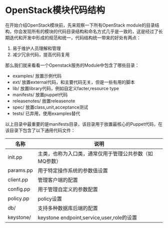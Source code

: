 # OpenStack模块代码结构

在开始介绍OpenStack模块前，先来观察一下所有OpenStack module的目录结构，你会发现所有的模块的代码目录结构和命名方式几乎是一致的，这是经过了长期迭代和开发中形成的规范和统一，代码结构统一带来的好处有两点：

1. 易于维护人员理解和管理
2. 减少冗余代码，提高代码复用

那么我们就来看看一个Openstack服务的Module中包含了哪些目录：

* examples/      放置示例代码   
* ext/           放置external代码，和主要代码无关，但是一些有用的脚本
* lib/           放置library代码，例如自定义facter,resource type
* manifests/     放置puppet代码
* releasenotes/  放置releasenote
* spec/          放置class,unit,acceptance测试
* tests/         已弃用，使用examples替代


以上目录中最重要的是manifests目录，该目录用于放置最核心的Puppet代码，在该目录下包含了以下通用代码文件：

| 名称 | 说明 |
| -- | -- |
| init.pp | 主类，也称为入口类，通常仅用于管理公共参数（如MQ参数） |
| params.pp | 用于特定操作系统的参数值设置 |
| client.pp | 管理客户端的配置 |
| config.pp | 用于管理自定义的参数配置 |
| policy.pp | policy设置 |
| db/ | 支持多种数据库后端的配置 |
| keystone/ | keystone endpoint,service,user,role的设置 |


